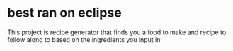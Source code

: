# best ran on eclipse
This project is recipe generator that finds you a food to make and recipe to follow along to based on the ingredients you input in

